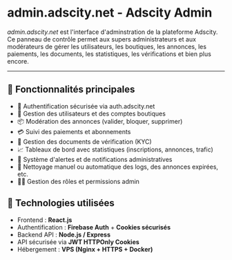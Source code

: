 # admin.adscity.net - Adscity Admin

*admin.adscity.net* est l'interface d'adminstration de la plateforme Adscity.
Ce panneau de contrôle permet aux supers administrateurs et aux modérateurs de gérer les utilisateurs, les boutiques, les annonces, les paiements, les documents, les statistiques, les vérifications et bien plus encore.

---

## 🔧 Fonctionnalités principales

- 🔐 Authentification sécurisée via auth.adscity.net
- 👤 Gestion des utilisateurs et des comptes boutiques
- 📦 Modération des annonces (valider, bloquer, supprimer)
- 💳 Suivi des paiements et abonnements
- 📄 Gestion des documents de vérification (KYC)
- 📈 Tableaux de bord avec statistiques (inscriptions, annonces, trafic)
- 🔔 Système d'alertes et de notifications administratives
- 🧹 Nettoyage manuel ou automatique des logs, des annonces expirées, etc.
- 🧑‍💻 Gestion des rôles et permissions admin

## 🧱 Technologies utilisées

- Frontend : **React.js**
- Authentification : **Firebase Auth** + **Cookies sécurisés**
- Backend API : **Node.js / Express**
- API sécurisée via **JWT HTTPOnly Cookies**
- Hébergement : **VPS (Nginx + HTTPS + Docker)**

